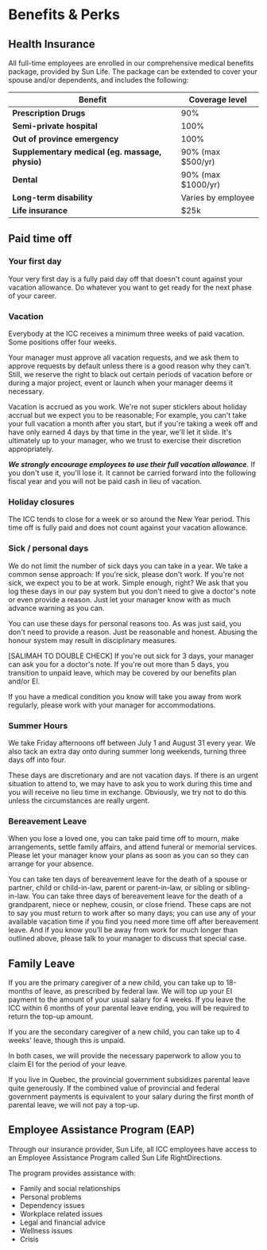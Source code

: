 # Benefits & Perks

## Health Insurance

All full-time employees are enrolled in our comprehensive medical benefits package, provided by Sun Life. The package can be extended to cover your spouse and/or dependents, and includes the following:

Benefit | Coverage level
---|---
__Prescription Drugs__ | 90%
__Semi-private hospital__ | 100%
__Out of province emergency__ | 100%
__Supplementary medical (eg. massage, physio)__ | 90% (max $500/yr)
__Dental__ | 90% (max $1000/yr)
__Long-term disability__ | Varies by employee
__Life insurance__ | $25k


## Paid time off

### Your first day
Your very first day is a fully paid day off that doesn't count against your vacation allowance. Do whatever you want to get ready for the next phase of your career.

### Vacation
Everybody at the ICC receives a minimum three weeks of paid vacation. Some positions offer four weeks.

Your manager must approve all vacation requests, and we ask them to approve requests by default unless there is a good reason why they can't. Still, we reserve the right to black out certain periods of vacation before or during a major project, event or launch when your manager deems it necessary.

Vacation is accrued as you work. We're not super sticklers about holiday accrual but we expect you to be reasonable; For example, you can't take your full vacation a month after you start, but if you're taking a week off and have only earned 4 days by that time in the year, we'll let it slide. It's ultimately up to your manager, who we trust to exercise their discretion appropriately.

__*We strongly encourage employees to use their full vacation allowance*__. If you don't use it, you'll lose it. It cannot be carried forward into the following fiscal year and you will not be paid cash in lieu of vacation.


### Holiday closures
The ICC tends to close for a week or so around the New Year period. This time off is fully paid and does not count against your vacation allowance.

### Sick / personal days
We do not limit the number of sick days you can take in a year. We take a common sense approach: If you're sick, please don't work. If you're not sick, we expect you to be at work. Simple enough, right? We ask that you log these days in our pay system but you don't need to give a doctor's note or even provide a reason. Just let your manager know with as much advance warning as you can.

You can use these days for personal reasons too. As was just said, you don't need to provide a reason. Just be reasonable and honest. Abusing the honour system may result in disciplinary measures.

[SALIMAH TO DOUBLE CHECK] If you're out sick for 3 days, your manager can ask you for a doctor's note. If you're out more than 5 days, you transition to unpaid leave, which may be covered by our benefits plan and/or EI.

If you have a medical condition you know will take you away from work regularly, please work with your manager for accommodations.

### Summer Hours

We take Friday afternoons off between July 1 and August 31 every year. We also tack an extra day onto during summer long weekends, turning three days off into four.

These days are discretionary and are not vacation days. If there is an urgent situation to attend to, we may have to ask you to work during this time and you will receive no lieu time in exchange. Obviously, we try not to do this unless the circumstances are really urgent.

### Bereavement Leave

When you lose a loved one, you can take paid time off to mourn, make arrangements, settle family affairs, and attend funeral or memorial services. Please let your manager know your plans as soon as you can so they can arrange for your absence.

You can take ten days of bereavement leave for the death of a spouse or partner, child or child-in-law, parent or parent-in-law, or sibling or sibling-in-law. You can take three days of bereavement leave for the death of a grandparent, niece or nephew, cousin, or close friend. These caps are not to say you must return to work after so many days; you can use any of your available vacation time if you find you need more time off after bereavement leave. And if you know you’ll be away from work for much longer than outlined above, please talk to your manager to discuss that special case.

## Family Leave

If you are the primary caregiver of a new child, you can take up to 18-months of leave, as prescribed by federal law. We will top up your EI payment to the amount of your usual salary for 4 weeks. If you leave the ICC within 6 months of your parental leave ending, you will be required to return the top-up amount.

If you are the secondary caregiver of a new child, you can take up to 4 weeks' leave, though this is unpaid.

In both cases, we will provide the necessary paperwork to allow you to claim EI for the period of your leave.

If you live in Quebec, the provincial government subsidizes parental leave quite generously. If the combined value of provincial and federal government payments is equivalent to your salary during the first month of parental leave, we will not pay a top-up.


## Employee Assistance Program (EAP)
Through our insurance provider, Sun Life, all ICC employees have access to an Employee Assistance Program called Sun Life RightDirections.

The program provides assistance with:
- Family and social relationships
- Personal problems
- Dependency issues
- Workplace related issues
- Legal and financial advice
- Wellness issues
- Crisis

<cta-arrow target="internal-systems" text="Internal systems"></cta-arrow>
